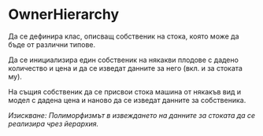 OwnerHierarchy
========
Да се дефинира клас, описващ собственик на стока, която може да бъде от различни типове.

Да се инициализира един собственик на някакви плодове с дадено количество и цена и да се изведат данните за него (вкл. и за стоката му).

На същия собственик да се присвои стока машина от някакъв вид и модел с дадена цена и наново да се изведат данните за собственика.

*Изискване: Полиморфизмът в извеждането на данните за стоката да се реализира чрез йерархия.*